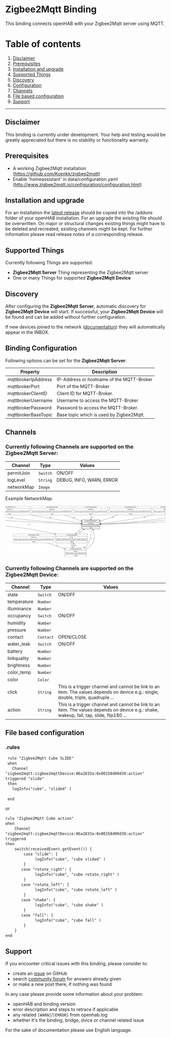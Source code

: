 # Zigbee2Mqtt Binding

This binding connects openHAB with your Zigbee2Mqtt server using MQTT.

# Table of contents

1. [Disclaimer](https://github.com/nibi79/zigbee2mqtt/tree/master#disclaimer)
2. [Prerequisites](https://github.com/nibi79/zigbee2mqtt/tree/master#installation-and-upgrade)
3. [Installation and upgrade](https://github.com/nibi79/zigbee2mqtt/tree/master#installation-and-upgrade)
3. [Supported Things](https://github.com/nibi79/zigbee2mqtt/tree/master#supported-things)
4. [Discovery](https://github.com/nibi79/zigbee2mqtt/tree/master#discovery)
5. [Configuration](https://github.com/nibi79/zigbee2mqtt/tree/master#configuration)
6. [Channels](https://github.com/nibi79/zigbee2mqtt/tree/master#channels)
7. [File based configuration](https://github.com/nibi79/zigbee2mqtt/tree/master#file-based-configuration)
8. [Support](https://github.com/nibi79/zigbee2mqtt/tree/master#support)

***

## Disclaimer

This binding is currently under development. Your help and testing would be greatly appreciated but there is no stability or functionality warranty.

## Prerequisites

- A working Zigbee2Mqtt installation (https://github.com/Koenkk/zigbee2mqtt)
- Enable 'homeassistant' in data/configuration.yaml (http://www.zigbee2mqtt.io/configuration/configuration.html)

## Installation and upgrade

For an installation the [latest release](https://github.com/nibi79/zigbee2mqtt/releases) should be copied into the /addons folder of your openHAB installation.
For an upgrade the existing file should be overwritten. On major or structural changes existing things might have to be deleted and recreated, existing channels might be kept. For further information please read release notes of a corresponding release.

## Supported Things

Currently following Things are supported:

- **Zigbee2Mqtt Server** Thing representing the Zigbee2Mqtt server
- One or many Things for supported **Zigbee2Mqtt Device**

## Discovery

After configuring the **Zigbee2Mqtt Server**, automatic discovery for **Zigbee2Mqtt Device** will start. If successful, your **Zigbee2Mqtt Device** will be found and can be added without further configuration. 

If new devices joined to the network ([documentation](http://www.zigbee2mqtt.io/getting_started/pairing_devices.html)) they will automatically appear in the INBOX.

## Binding Configuration

Following options can be set for the **Zigbee2Mqtt Server**:

| Property   | Description |
|-----------|-----------|
| mqttbrokerIpAddress | IP-Address  or hostname of the MQTT-Broker|
| mqttbrokerPort | Port of the MQTT-Broker |
| mqttbrokerClientID | Client ID for MQTT-Broker. |
| mqttbrokerUsername | Username to access the MQTT-Broker |
| mqttbrokerPassword | Password to access the MQTT-Broker. |
| mqttbrokerBaseTopic | Base topic which is used by Zigbee2Mqtt. |

## Channels

### Currently following **Channels** are supported on the **Zigbee2Mqtt Server**:

| Channel   | Type | Values |
|-----------|-----------|-----------|
| permitJoin| `Switch` | ON/OFF |
| logLevel  | `String` | DEBUG, INFO, WARN, ERROR |
| networkMap| `Image` |  |

Example NetworkMap: 

![alt text](images/networkmap.png)



### Currently following **Channels** are supported on the **Zigbee2Mqtt Device**:

| Channel   | Type | Values |
|------------|-----------|-----------|
| state      | `Switch` | ON/OFF |
| temperature| `Number` | |
| illuminance| `Number` | |
| occupancy  | `Switch` | ON/OFF |
| humidity   | `Number` | |
| pressure   | `Number` | |
| contact    | `Contact` | OPEN/CLOSE |
| water_leak | `Switch` | ON/OFF |
| battery    | `Number` | |
| linkquality| `Number` | |
| brightness | `Number` | |
| color_temp | `Number` | |
| color      | `Color`  | |
| click      | `String` | This is a trigger channel and cannot be link to an item. The values depends on device e.g.: single, double, triple, quadruple ... |
| action     | `String` | This is a trigger channel and cannot be link to an item. The values depends on device e.g.: shake, wakeup, fall, tap, slide, flip180 ... |

## File based configuration
### .rules
```
 rule "Zigbee2Mqtt Cube SLIDE"
 when
   Channel "zigbee2mqtt:zigbee2mqttDevice:86a2833a:0x00158d00d38:action" triggered "slide"
 then
   logInfo("cube", "slided" )

 end
```
or
```
rule "Zigbee2Mqtt Cube action"
when
    Channel "zigbee2mqtt:zigbee2mqttDevice:86a2833a:0x00158d00d38:action" triggered
then
    switch(receivedEvent.getEvent()) {
        case "slide": {
             logInfo("cube", "cube slided" )
        }
       case "rotate_right": {
             logInfo("cube", "cube rotate_right" )
        }        
       case "rotate_left": {
             logInfo("cube", "cube rotate_left" )
        }          
       case "shake": {
             logInfo("cube", "cube shake" )
        }
       case "fall": {
             logInfo("cube", "cube fall" )
        }          
    }
end
```

## Support

If you encounter critical issues with this binding, please consider to:

- create an [issue](https://github.com/nibi79/zigbee2mqtt/issues) on GitHub
- search [community forum](https://community.openhab.org/) for answers already given
- or make a new post there, if nothing was found

In any case please provide some information about your problem:

- openHAB and binding version 
- error description and steps to retrace if applicable
- any related `[WARN]`/`[ERROR]` from openhab.log
- whether it's the binding, bridge, dvice or channel related issue

For the sake of documentation please use English language. 

